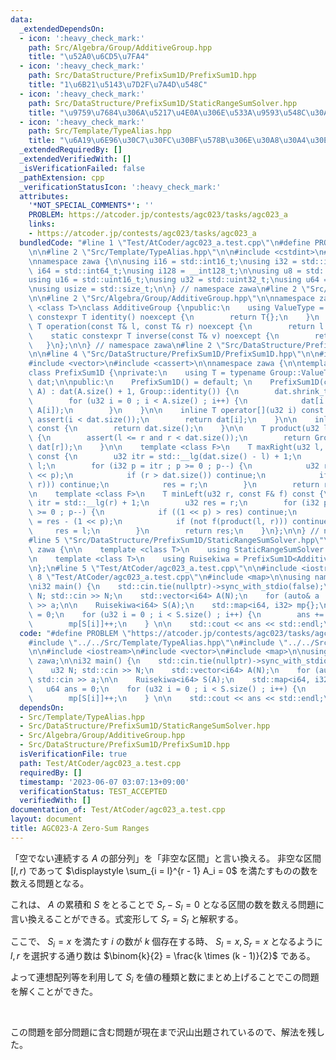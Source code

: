 ```yaml
---
data:
  _extendedDependsOn:
  - icon: ':heavy_check_mark:'
    path: Src/Algebra/Group/AdditiveGroup.hpp
    title: "\u52A0\u6CD5\u7FA4"
  - icon: ':heavy_check_mark:'
    path: Src/DataStructure/PrefixSum1D/PrefixSum1D.hpp
    title: "1\u6B21\u5143\u7D2F\u7A4D\u548C"
  - icon: ':heavy_check_mark:'
    path: Src/DataStructure/PrefixSum1D/StaticRangeSumSolver.hpp
    title: "\u9759\u7684\u306A\u5217\u4E0A\u306E\u533A\u9593\u548C\u30AF\u30A8\u30EA"
  - icon: ':heavy_check_mark:'
    path: Src/Template/TypeAlias.hpp
    title: "\u6A19\u6E96\u30C7\u30FC\u30BF\u578B\u306E\u30A8\u30A4\u30EA\u30A2\u30B9"
  _extendedRequiredBy: []
  _extendedVerifiedWith: []
  _isVerificationFailed: false
  _pathExtension: cpp
  _verificationStatusIcon: ':heavy_check_mark:'
  attributes:
    '*NOT_SPECIAL_COMMENTS*': ''
    PROBLEM: https://atcoder.jp/contests/agc023/tasks/agc023_a
    links:
    - https://atcoder.jp/contests/agc023/tasks/agc023_a
  bundledCode: "#line 1 \"Test/AtCoder/agc023_a.test.cpp\"\n#define PROBLEM \"https://atcoder.jp/contests/agc023/tasks/agc023_a\"\
    \n\n#line 2 \"Src/Template/TypeAlias.hpp\"\n\n#include <cstdint>\n#include <cstddef>\n\
    \nnamespace zawa {\n\nusing i16 = std::int16_t;\nusing i32 = std::int32_t;\nusing\
    \ i64 = std::int64_t;\nusing i128 = __int128_t;\n\nusing u8 = std::uint8_t;\n\
    using u16 = std::uint16_t;\nusing u32 = std::uint32_t;\nusing u64 = std::uint64_t;\n\
    \nusing usize = std::size_t;\n\n} // namespace zawa\n#line 2 \"Src/DataStructure/PrefixSum1D/StaticRangeSumSolver.hpp\"\
    \n\n#line 2 \"Src/Algebra/Group/AdditiveGroup.hpp\"\n\nnamespace zawa {\n\ntemplate\
    \ <class T>\nclass AdditiveGroup {\npublic:\n    using ValueType = T;\n    static\
    \ constexpr T identity() noexcept {\n        return T{};\n    }\n    static constexpr\
    \ T operation(const T& l, const T& r) noexcept {\n        return l + r;\n    }\n\
    \    static constexpr T inverse(const T& v) noexcept {\n        return -v;\n \
    \   }\n};\n\n} // namespace zawa\n#line 2 \"Src/DataStructure/PrefixSum1D/PrefixSum1D.hpp\"\
    \n\n#line 4 \"Src/DataStructure/PrefixSum1D/PrefixSum1D.hpp\"\n\n#include <cmath>\n\
    #include <vector>\n#include <cassert>\n\nnamespace zawa {\n\ntemplate <class Group>\n\
    class PrefixSum1D {\nprivate:\n    using T = typename Group::ValueType;\n    std::vector<T>\
    \ dat;\n\npublic:\n    PrefixSum1D() = default; \n    PrefixSum1D(const std::vector<T>&\
    \ A) : dat(A.size() + 1, Group::identity()) {\n        dat.shrink_to_fit();\n\
    \        for (u32 i = 0 ; i < A.size() ; i++) {\n            dat[i + 1] = Group::operation(dat[i],\
    \ A[i]);\n        }\n    }\n\n    inline T operator[](u32 i) const {\n       \
    \ assert(i < dat.size());\n        return dat[i];\n    }\n\n    inline usize size()\
    \ const {\n        return dat.size();\n    }\n\n    T product(u32 l, u32 r) const\
    \ {\n        assert(l <= r and r < dat.size());\n        return Group::operation(Group::inverse(dat[l]),\
    \ dat[r]);\n    }\n\n    template <class F>\n    T maxRight(u32 l, const F& f)\
    \ const {\n        u32 itr = std::__lg(dat.size() - l) + 1;\n        u32 res =\
    \ l;\n        for (i32 p = itr ; p >= 0 ; p--) {\n            u32 r = res + (1\
    \ << p);\n            if (r > dat.size()) continue;\n            if (not f(product(l,\
    \ r))) continue;\n            res = r;\n        }\n        return res;\n    }\n\
    \n    template <class F>\n    T minLeft(u32 r, const F& f) const {\n        u32\
    \ itr = std::__lg(r) + 1;\n        u32 res = r;\n        for (i32 p = itr ; p\
    \ >= 0 ; p--) {\n            if ((1 << p) > res) continue;\n            u32 l\
    \ = res - (1 << p);\n            if (not f(product(l, r))) continue;\n       \
    \     res = l;\n        }\n        return res;\n    }\n};\n\n} // namespace zawa\n\
    #line 5 \"Src/DataStructure/PrefixSum1D/StaticRangeSumSolver.hpp\"\n\nnamespace\
    \ zawa {\n\n    template <class T>\n    using StaticRangeSumSolver = PrefixSum1D<AdditiveGroup<T>>;\n\
    \n    template <class T>\n    using Ruisekiwa = PrefixSum1D<AdditiveGroup<T>>;\n\
    \n};\n#line 5 \"Test/AtCoder/agc023_a.test.cpp\"\n\n#include <iostream>\n#line\
    \ 8 \"Test/AtCoder/agc023_a.test.cpp\"\n#include <map>\n\nusing namespace zawa;\n\
    \ni32 main() {\n    std::cin.tie(nullptr)->sync_with_stdio(false);\n\n    u32\
    \ N; std::cin >> N;\n    std::vector<i64> A(N);\n    for (auto& a : A) std::cin\
    \ >> a;\n\n    Ruisekiwa<i64> S(A);\n    std::map<i64, i32> mp{};\n    u64 ans\
    \ = 0;\n    for (u32 i = 0 ; i < S.size() ; i++) {\n        ans += mp[S[i]];\n\
    \        mp[S[i]]++;\n    } \n\n    std::cout << ans << std::endl;\n}\n"
  code: "#define PROBLEM \"https://atcoder.jp/contests/agc023/tasks/agc023_a\"\n\n\
    #include \"../../Src/Template/TypeAlias.hpp\"\n#include \"../../Src/DataStructure/PrefixSum1D/StaticRangeSumSolver.hpp\"\
    \n\n#include <iostream>\n#include <vector>\n#include <map>\n\nusing namespace\
    \ zawa;\n\ni32 main() {\n    std::cin.tie(nullptr)->sync_with_stdio(false);\n\n\
    \    u32 N; std::cin >> N;\n    std::vector<i64> A(N);\n    for (auto& a : A)\
    \ std::cin >> a;\n\n    Ruisekiwa<i64> S(A);\n    std::map<i64, i32> mp{};\n \
    \   u64 ans = 0;\n    for (u32 i = 0 ; i < S.size() ; i++) {\n        ans += mp[S[i]];\n\
    \        mp[S[i]]++;\n    } \n\n    std::cout << ans << std::endl;\n}\n"
  dependsOn:
  - Src/Template/TypeAlias.hpp
  - Src/DataStructure/PrefixSum1D/StaticRangeSumSolver.hpp
  - Src/Algebra/Group/AdditiveGroup.hpp
  - Src/DataStructure/PrefixSum1D/PrefixSum1D.hpp
  isVerificationFile: true
  path: Test/AtCoder/agc023_a.test.cpp
  requiredBy: []
  timestamp: '2023-06-07 03:07:13+09:00'
  verificationStatus: TEST_ACCEPTED
  verifiedWith: []
documentation_of: Test/AtCoder/agc023_a.test.cpp
layout: document
title: AGC023-A Zero-Sum Ranges
---
```


「空でない連続する $A$ の部分列」を「非空な区間」と言い換える。 非空な区間 $[l, r)$ であって $\displaystyle \sum_{i = l}^{r - 1} A_i = 0$ を満たすものの数を数える問題となる。

これは、 $A$ の累積和 $S$ をとることで $S_{r} - S_{l} = 0$ となる区間の数を数える問題に言い換えることができる。式変形して $S_{r} = S_{l}$ と解釈する。

ここで、 $S_{i} = x$ を満たす $i$ の数が $k$ 個存在する時、 $S_{l} = x, S_{r} = x$ となるように $l, r$ を選択する通り数は $\binom{k}{2} = \frac{k \times (k - 1)}{2}$ である。

よって連想配列等を利用して $S_{i}$ を値の種類と数にまとめ上げることでこの問題を解くことができた。

<br />

この問題を部分問題に含む問題が現在まで沢山出題されているので、解法を残した。
